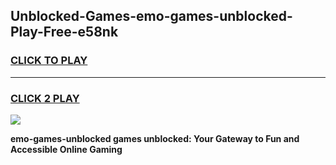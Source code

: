 
## Unblocked-Games-emo-games-unblocked-Play-Free-e58nk
<h3>
<a href="https://premium76.site?title=emo-games-unblocked&ref=10A">CLICK TO PLAY</a></h3>
<hr>

<h3>
<a href="https://premium76.site?title=emo-games-unblocked&ref=10A">CLICK 2 PLAY</a>
  
</h3>

<a href="https://premium76.site?title=emo-games-unblocked&ref=10A"><img src="https://clearcache.store/games.png"></a>


**emo-games-unblocked games unblocked: Your Gateway to Fun and Accessible Online Gaming**
